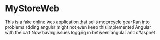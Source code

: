 # MyStoreWeb
This is a fake online web application that sells motorcycle gear 
Ran into problems adding angular might not even keep this 
Implemented Angular with the cart
Now having issues logging in between angular and c#aspnet 

